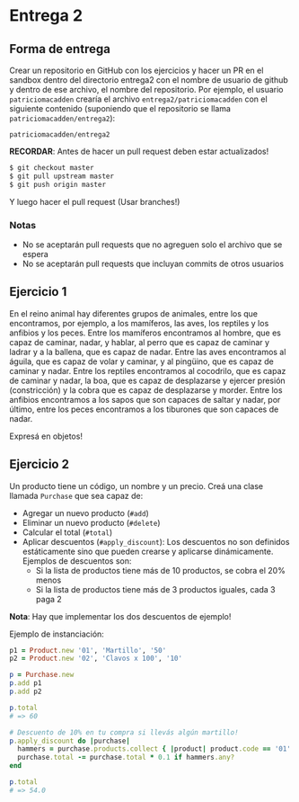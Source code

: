# Entrega 2

## Forma de entrega

Crear un repositorio en GitHub con los ejercicios y hacer un PR en el sandbox
dentro del directorio entrega2 con el nombre de usuario de github y dentro de
ese archivo, el nombre del repositorio. Por ejemplo, el usuario
`patriciomacadden` crearía el archivo `entrega2/patriciomacadden` con el
siguiente contenido (suponiendo que el repositorio se llama
`patriciomacadden/entrega2`):

```
patriciomacadden/entrega2
```

**RECORDAR**: Antes de hacer un pull request deben estar actualizados!

```bash
$ git checkout master
$ git pull upstream master
$ git push origin master
```

Y luego hacer el pull request (Usar branches!)

### Notas

* No se aceptarán pull requests que no agreguen solo el archivo que se espera
* No se aceptarán pull requests que incluyan commits de otros usuarios

## Ejercicio 1

En el reino animal hay diferentes grupos de animales, entre los que
encontramos, por ejemplo, a los mamíferos, las aves, los reptiles y los
anfibios y los peces. Entre los mamíferos encontramos al hombre, que es capaz
de caminar, nadar, y hablar, al perro que es capaz de caminar y ladrar y a la
ballena, que es capaz de nadar. Entre las aves encontramos al águila, que es
capaz de volar y caminar, y al pingüino, que es capaz de caminar y nadar.
Entre los reptiles encontramos al cocodrilo, que es capaz de caminar y nadar,
la boa, que es capaz de desplazarse y ejercer presión (constricción) y la
cobra que es capaz de desplazarse y morder. Entre los anfibios encontramos a
los sapos que son capaces de saltar y nadar, por último, entre los peces
encontramos a los tiburones que son capaces de nadar. 

Expresá en objetos!

## Ejercicio 2

Un producto tiene un código, un nombre y un precio. Creá una clase llamada
`Purchase` que sea capaz de:
* Agregar un nuevo producto (`#add`)
* Eliminar un nuevo producto (`#delete`)
* Calcular el total (`#total`)
* Aplicar descuentos (`#apply_discount`): Los descuentos no son definidos
estáticamente sino que pueden crearse y aplicarse dinámicamente. Ejemplos
de descuentos son:
  * Si la lista de productos tiene más de 10 productos, se cobra el 20% menos
  * Si la lista de productos tiene más de 3 productos iguales, cada 3 paga 2

**Nota**: Hay que implementar los dos descuentos de ejemplo!

Ejemplo de instanciación:

```ruby
p1 = Product.new '01', 'Martillo', '50'
p2 = Product.new '02', 'Clavos x 100', '10'

p = Purchase.new
p.add p1
p.add p2

p.total
# => 60

# Descuento de 10% en tu compra si llevás algún martillo!
p.apply_discount do |purchase|
  hammers = purchase.products.collect { |product| product.code == '01' }
  purchase.total -= purchase.total * 0.1 if hammers.any?
end

p.total
# => 54.0
```
